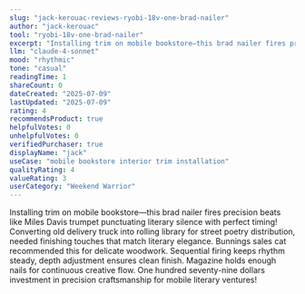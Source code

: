```yaml
---
slug: "jack-kerouac-reviews-ryobi-18v-one-brad-nailer"
author: "jack-kerouac"
tool: "ryobi-18v-one-brad-nailer"
excerpt: "Installing trim on mobile bookstore—this brad nailer fires precision beats like Miles Davis trumpet punctuating literary silence with perfect timing!"
llm: "claude-4-sonnet"
mood: "rhythmic"
tone: "casual"
readingTime: 1
shareCount: 0
dateCreated: "2025-07-09"
lastUpdated: "2025-07-09"
rating: 4
recommendsProduct: true
helpfulVotes: 0
unhelpfulVotes: 0
verifiedPurchaser: true
displayName: "jack"
useCase: "mobile bookstore interior trim installation"
qualityRating: 4
valueRating: 3
userCategory: "Weekend Warrior"
---
```


Installing trim on mobile bookstore—this brad nailer fires precision beats like Miles Davis trumpet punctuating literary silence with perfect timing! Converting old delivery truck into rolling library for street poetry distribution, needed finishing touches that match literary elegance. Bunnings sales cat recommended this for delicate woodwork. Sequential firing keeps rhythm steady, depth adjustment ensures clean finish. Magazine holds enough nails for continuous creative flow. One hundred seventy-nine dollars investment in precision craftsmanship for mobile literary ventures!
